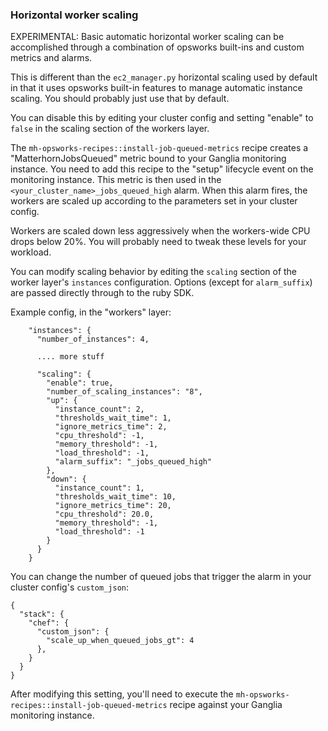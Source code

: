 ### Horizontal worker scaling

EXPERIMENTAL: Basic automatic horizontal worker scaling can be accomplished
through a combination of opsworks built-ins and custom metrics and alarms.

This is different than the `ec2_manager.py` horizontal scaling used by default
in that it uses opsworks built-in features to manage automatic instance
scaling. You should probably just use that by default.

You can disable this by editing your cluster config and setting "enable" to
`false` in the scaling section of the workers layer.

The `mh-opsworks-recipes::install-job-queued-metrics` recipe creates a
"MatterhornJobsQueued" metric bound to your Ganglia monitoring instance. You
need to add this recipe to the "setup" lifecycle event on the monitoring
instance. This metric is then used in the
`<your_cluster_name>_jobs_queued_high` alarm. When this alarm fires, the
workers are scaled up according to the parameters set in your cluster config.

Workers are scaled down less aggressively when the workers-wide CPU drops below
20%.  You will probably need to tweak these levels for your workload.

You can modify scaling behavior by editing the `scaling` section of the worker
layer's `instances` configuration. Options (except for `alarm_suffix`) are
passed directly through to the ruby SDK.

Example config, in the "workers" layer:


```
    "instances": {
      "number_of_instances": 4,

      .... more stuff

      "scaling": {
        "enable": true,
        "number_of_scaling_instances": "8",
        "up": {
          "instance_count": 2,
          "thresholds_wait_time": 1,
          "ignore_metrics_time": 2,
          "cpu_threshold": -1,
          "memory_threshold": -1,
          "load_threshold": -1,
          "alarm_suffix": "_jobs_queued_high"
        },
        "down": {
          "instance_count": 1,
          "thresholds_wait_time": 10,
          "ignore_metrics_time": 20,
          "cpu_threshold": 20.0,
          "memory_threshold": -1,
          "load_threshold": -1
        }
      }
    }
```

You can change the number of queued jobs that trigger the alarm in your cluster
config's `custom_json`:

```
{
  "stack": {
    "chef": {
      "custom_json": {
        "scale_up_when_queued_jobs_gt": 4
      },
    }
  }
}
```

After modifying this setting, you'll need to execute the
`mh-opsworks-recipes::install-job-queued-metrics` recipe against your Ganglia
monitoring instance.

